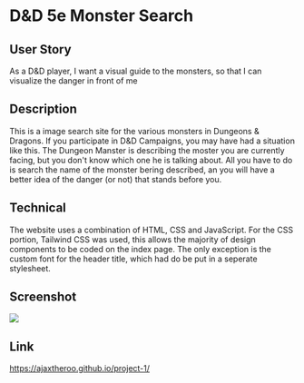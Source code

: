 # D&D 5e Monster Search

## User Story
As a D&D player, 
I want a visual guide to the monsters,
so that I can visualize the danger in front of me

## Description
This is a image search site for the various monsters in Dungeons & Dragons.
If you participate in D&D Campaigns, you may have had a situation like this.
The Dungeon Manster is describing the moster you are currently facing, but you don't know which one he is talking about.
All you have to do is search the name of the monster bering described, an you will have a better idea of the danger (or not) that stands before you.

## Technical 
The website uses a combination of HTML, CSS and JavaScript. 
For the CSS portion, Tailwind CSS was used, this allows the majority of design components to be coded on the index page.
The only exception is the custom font for the header title, which had do be put in a seperate stylesheet.

## Screenshot
<img src="https://i.gyazo.com/4ff3d6d14c92af0460b427a2dafcbbd7.png">

## Link
https://ajaxtheroo.github.io/project-1/
